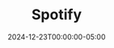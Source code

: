 ---
layout: ext_single
title: Spotify
slug: spotify
desc: Spotify overlay and full control from your Stream Deck
category: audio
date: '2024-12-23T00:00:00-05:00'
permalink: extensions/audio/spotify
download_url: https://christinak.itch.io/sammi-spotify
developer_name: Christina K.
developer_url: https://docs.christinak.ca/
icon_local: spotify.png 
trailer: https://www.youtube.com/embed/7SUouQavOd8
screenshots_local: spotify3_ss.png, spotify3_obs.png, spotify3_trigger_track.png
version: 3.1
sammi_version: 2022.5.0
platform: OBS
overview: |
    **This Spotify extension for SAMMI allows you to display and fully control your Spotify playback directly from your SAMMI.**

    It comes with a full Spotify player for SAMMI, OBS overlay (including viewer song requests overlay), and it's very easy to set up. 

    <div class="alert alert-warning" role="alert">The extension requires Spotify premium account. Without a premium account, you can still display your currently playing track in your OBS overlay, but cannot control playback from within SAMMI.
    </div>

    #### Pro version
    The basic version of the Spotify extension is missing some features and has protected buttons. You can purchase the Pro version to unlock all buttons and features.

    #### Features

    ##### Overlay for your stream
    Display your current track in your OBS overlay and SAMMI Deck, updated automatically as you listen to Spotify.

    ![Spotify OBS Overlay For Current Track](spotify3_obs.png)

    <hr>

    ##### Current track info
    Send you current track's name and Spotify link (and other info if you wish) to your chat with one press of a button. 

    ![Spotify Current Track Auto Posted to Chat](spotify_track_chat.png)

    <hr>

    ##### Playback controls
    - Play and Pause
    - Next and Previous Track
    - Fast Forwards and Backwards
    - Mute and Unmute
    - Volume Sliders
    - Like and Unlike tracks
    - Toggle Shuffle

    ![Spotify Playback Controls](spotify3_playback.png)

    <hr>

    ##### Spotify Triggers (Pro version)
    - Trigger a button when the track changes.
    - Trigger a button when playback is paused or resumed.
    - Trigger a button when volume is changed.

    ![Spotify Triggers](spotify3_trigger_track.png)

    <hr>

    ##### Playlists
    - Display all your playlists and cycle through them, select one to listen to
    - Add a currently playing track to your selected playlist by pressing **+**
    - Remove a currently playing track from your playlist by pressing **-**
    - Create a new playlist

    ![Spotify Playlists](spotify3_playlists.png)

    <hr>

    ##### Song Requests 
    - Let viewers request songs by name or Spotify link.
    - Add requested tracks to your queue, and display them in your OBS overlay.
    - Pause and unpause song requests.
    - Enable user cooldowns. (Pro version)
    - Disallow explicit tracks. (Pro version)
    - Disallow repeat tracks. (Pro version)
    - Disallow tracks longer than a set duration. (Pro version)

    ![Spotify Song Requests](spotify3_sr.png)

    <hr>

    ##### Randomize it 
    - Get a random track, album or playlist and start playing it 

    ![Spotify Randomize](spotify3_random.png)

    <hr>

    ##### Lyrics
    - Get a link to lyrics of your currently playing track

    ##### Advanced Commands (Pro version)
    The basic version offers premade buttons for some commands, but with the Pro version, you can easily add them to your command list, use them anywhere in SAMMI, and unlock other advanced commands for even greater control.
setup_url: https://docs.christinak.ca/docs/extensions/spotify#setup
privacy_collect: false
---